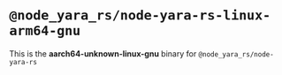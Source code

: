 # `@node_yara_rs/node-yara-rs-linux-arm64-gnu`

This is the **aarch64-unknown-linux-gnu** binary for `@node_yara_rs/node-yara-rs`
